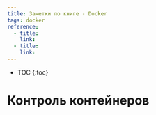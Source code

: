 ```yaml
---
title: Заметки по книге - Docker
tags: docker
reference:
  - title:
    link:
  - title:
    link:
---
```


* TOC 
{:toc}

# Контроль контейнеров
